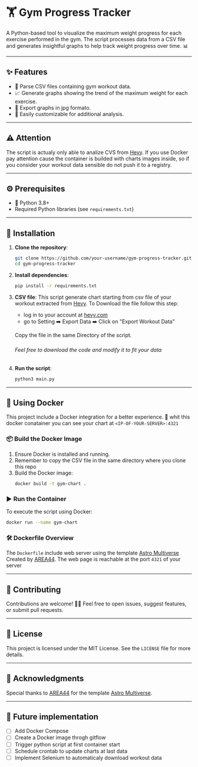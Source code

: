 # 🏋️ Gym Progress Tracker

A Python-based tool to visualize the maximum weight progress for each exercise performed in the gym. The script processes data from a CSV file and generates insightful graphs to help track weight progress over time. 📊

---

## ✨ Features
- 📂 Parse CSV files containing gym workout data.  
- 📈 Generate graphs showing the trend of the maximum weight for each exercise.  
- 💾 Export graphs in jpg formato.  
- 🔧 Easily customizable for additional analysis.  

---
## ⚠️ Attention
The script is actualy only able to analize CVS from [Hevy](https://hevy.com).
If you use Docker pay attention cause the container is builded with charts images inside, so if you consider your workout data sensible do not push it to a registry.

---

## ⚙️ Prerequisites
- 🐍 Python 3.8+  
- Required Python libraries (see `requirements.txt`)  

---

## 🚀 Installation

1. **Clone the repository**:  
   ```bash
   git clone https://github.com/your-username/gym-progress-tracker.git
   cd gym-progress-tracker
   ```

2. **Install dependencies**:
   ```bash
   pip install -r requirements.txt
   ```

3. **CSV file**:
    This script generate chart starting from csv file of your workout extracted from [Hevy](https://hevy.com). To Download the file follow this step:
    
    - log in to your account at [hevy.com](https://hevy.com)
    - go to Setting ➡️ Export Data ➡️ Click on "Export Workout Data"
    
    Copy the file in the same Directory of the script.
    #####
    ###### Feel free to download the code and modify it to fit your data
    #####
    
4. **Run the script**:
   ```bash
   python3 main.py
   ```

---

## 🐳 Using Docker

This project include a Docker integration for a better experience. 🚀
whit this docker conatainer you can see your chart at ```<IP-OF-YOUR-SERVER>:4321```

### 📦 Build the Docker Image
1. Ensure Docker is installed and running.
2.  Remember to copy the CSV file in the same directory where you clone this repo
3. Build the Docker image:
   ```bash
   docker build -t gym-chart .
   ```

### ▶️ Run the Container

To execute the script using Docker:
```bash
docker run --name gym-chart
```    

### 🛠️ Dockerfile Overview
The ```Dockerfile``` include web server using the template [Astro Multiverse](https://github.com/AREA44/astro-multiverse) Created by [AREA44](https://github.com/AREA44). The web page is reachable at the port ```4321``` of your server

---
## 🤝 Contributing

Contributions are welcome! 🧑‍💻 Feel free to open issues, suggest features, or submit pull requests.

---

## 📜 License

This project is licensed under the MIT License. See the ```LICENSE``` file for more details.

---

## 🙏 Acknowledgments

Special thanks to [AREA44](https://github.com/AREA44) for the template [Astro Multiverse](https://github.com/AREA44/astro-multiverse).

---

## 🔮 Future implementation

- [ ] Add Docker Compose
- [ ] Create a Docker image throgh gitflow 
- [ ] Trigger python script at first container start
- [ ] Schedule crontab to update charts at last data
- [ ] Implement Selenium to automaticaly download workout data